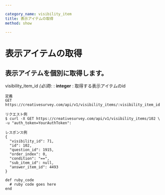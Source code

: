 ```yaml
---

category_name: visibility_item
title: 表示アイテムの取得
method: show

---
```


# 表示アイテムの取得

## 表示アイテムを個別に取得します。

visibility_item_id _(必須)_:
: __integer__
: 取得する表示アイテムのid

~~~
定義
GET https://creativesurvey.com/api/v1/visibility_items/:visibility_item_id

リクエスト例
$ curl -X GET https://creativesurvey.com/api/v1/visibility_items/102 \
-u "auth_token=YourAuthToken":

レスポンス例
{
  "visibility_id": 71,
  "id": 102,
  "question_id": 1915,
  "order_index": 0,
  "condition": "==",
  "sub_item_id": null,
  "answer_item_id": 4493
}

~~~

~~~
def ruby_code
  # ruby code goes here
end
~~~


